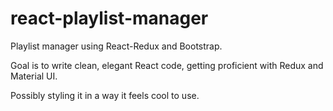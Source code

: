 # react-playlist-manager
Playlist manager using React-Redux and Bootstrap.

Goal is to write clean, elegant React code, getting proficient with Redux and Material UI.

Possibly styling it in a way it feels cool to use.